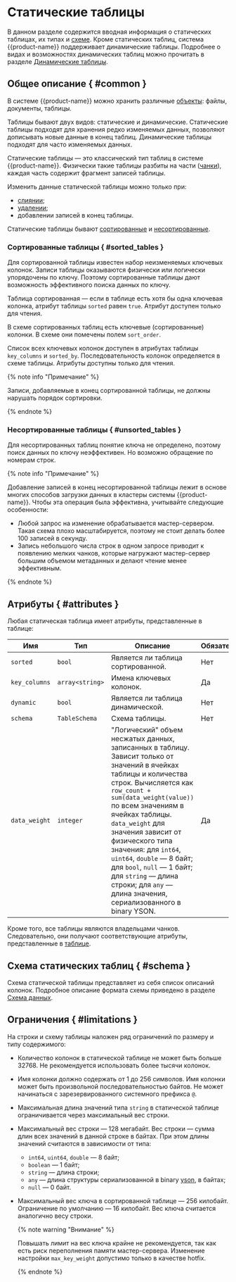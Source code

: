 # Статические таблицы 

В данном разделе содержится вводная информация о статических таблицах,  их типах и [схеме](#schema). 
Кроме статических таблиц, система {{product-name}} поддерживает динамические таблицы. Подробнее о видах и возможностях динамических таблиц можно прочитать в разделе [Динамические таблицы](../../../user-guide/dynamic-tables/overview.md).

## Общее описание { #common }

В системе {{product-name}} можно хранить различные [объекты](../../../user-guide/storage/objects.md): файлы, документы, таблицы. 

Таблицы бывают двух видов: статические и динамические. 
Статические таблицы подходят для хранения редко изменяемых данных, позволяют дописывать новые данные в конец таблиц.
Динамические таблицы подходят для часто изменяемых данных.

Статические таблицы — это классический тип таблиц в системе {{product-name}}. 
Физически такие таблицы разбиты на части ([чанки](../../../user-guide/storage/chunks.md)), каждая часть содержит фрагмент записей таблицы. 

Изменить данные статической таблицы можно только при:
- [слиянии](../../../user-guide/data-processing/operations/merge.md);
- [удалении](../../../user-guide/data-processing/operations/erase.md);
- добавлении записей в конец таблицы. 

Статические таблицы бывают [сортированные](#sorted_tables) и [несортированные](#unsorted_tables). 

### Сортированные таблицы { #sorted_tables }

Для сортированной таблицы известен набор неизменяемых ключевых колонок. 
Записи таблицы оказываются физически или логически упорядочены по ключу. Поэтому сортированные таблицы дают возможность эффективного поиска данных по ключу. 

Таблица сортированная — если в таблице есть хотя бы одна ключевая колонка, атрибут таблицы `sorted` равен `true`. Атрибут доступен только для чтения.

В схеме сортированных таблиц есть ключевые (сортированные) колонки. В схеме они помечены полем `sort_order`.

Список всех ключевых колонок доступен в атрибутах таблицы `key_columns` и `sorted_by`. Последовательность колонок определяется в схеме таблицы. Атрибуты доступны только для чтения.

{% note info "Примечание" %}

Записи, добавляемые в конец сортированной таблицы, не должны нарушать порядок сортировки.

{% endnote %}

### Несортированные таблицы { #unsorted_tables }

Для несортированных таблиц понятие ключа не определено, поэтому поиск данных по ключу неэффективен. Но возможно обращение по номерам строк.

{% note info "Примечание" %}

Добавление записей в конец несортированной таблицы лежит в основе многих способов загрузки данных в кластеры системы {{product-name}}. 
Чтобы эта операция была эффективна, учитывайте следующие особенности:

 * Любой запрос на изменение обрабатывается мастер-сервером. Такая схема плохо масштабируется, поэтому не стоит делать более 100 записей в секунду.
 * Запись небольшого числа строк в одном запросе приводит к появлению мелких чанков, которые нагружают мастер-сервер большим объемом метаданных и делают чтение менее эффективным.

{% endnote %}

## Атрибуты { #attributes }

Любая статическая таблица имеет атрибуты, представленные в таблице:

| **Имя**       | **Тип**         | **Описание**                         | **Обязательный**      |
| ------------- | --------------- | ------------------------------------ |-----------------------|
| `sorted`      | `bool`          | Является ли таблица сортированной.   | Нет                   |
| `key_columns` | `array<string>` | Имена ключевых колонок.              | Да                    |
| `dynamic`     | `bool`          | Является ли таблица динамической.    | Нет                   |
| `schema`      | `TableSchema`   | Схема таблицы.                       | Нет                   |
| `data_weight` | `integer`       | "Логический" объем несжатых данных, записанных в таблицу. Зависит только от значений в ячейках таблицы и количества строк. Вычисляется как `row_count + sum(data_weight(value))` по всем значениям в ячейках таблицы. `data_weight` для значения зависит от физического типа значения: для `int64`, `uint64`, `double` — 8 байт; для `bool`, `null` — 1 байт; для `string` —  длина строки; для `any` — длина значения, сериализованного в binary YSON. | Да           |

Кроме того, все таблицы являются владельцами чанков. Следовательно, они получают соответствующие атрибуты, представленные в [таблице](../../../user-guide/storage/chunks.md#attributes).

## Схема статических таблиц { #schema }

Схема статической таблицы представляет из себя список описаний колонок. Подробное описание формата схемы приведено в разделе [Схема данных](../../../user-guide/storage/static-schema.md).

## Ограничения { #limitations }

На строки и схему таблицы наложен ряд ограничений по размеру и типу содержимого:

- Количество колонок в статической таблице не может быть больше 32768. Не рекомендуется использовать более тысячи колонок.
- Имя колонки должно содержать от 1 до 256 символов. Имя колонки может быть произвольной последовательностью байтов. Не может начинаться с зарезервированного системного префикса `@`.
- Максимальная длина значений типа `string` в статической таблице ограничивается через максимальный вес строки.
- Максимальный вес строки  — 128 мегабайт. Вес строки — сумма длин всех значений в данной строке в байтах. При этом длины значений считаются в зависимости от типа: 
  - `int64`, `uint64`, `double` — 8 байт; 
  - `boolean` — 1 байт; 
  - `string` — длина строки; 
  - `any` — длина структуры сериализованной в binary [yson](../../../user-guide/storage/yson.md), в байтах; 
  - `null` — 0 байт.
- Максимальный вес ключа в сортированной таблице — 256 килобайт. Ограничение по умолчанию — 16 килобайт. Вес ключа считается аналогично весу строки. 

  {% note warning "Внимание" %}

  Повышать лимит на вес ключа крайне не рекомендуется, так как есть риск переполнения памяти мастер-сервера. Изменение настройки `max_key_weight` допустимо только в качестве hotfix.

  {% endnote %}

  

